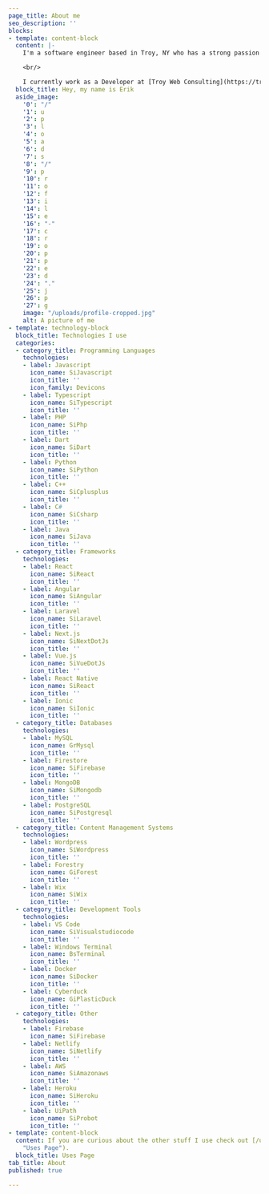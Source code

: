 ```yaml
---
page_title: About me
seo_description: ''
blocks:
- template: content-block
  content: |-
    I'm a software engineer based in Troy, NY who has a strong passion for all things tech. Over the last 6 years, I have had experience working on a large variety of projects of varying sizes including software applications, mobile apps, websites, and even some video games. I am always excited when presented with opportunities to add new technologies to my toolbelt and am never afraid of a challenge.

    <br/>

    I currently work as a Developer at [Troy Web Consulting](https://troyweb.com).
  block_title: Hey, my name is Erik
  aside_image:
    '0': "/"
    '1': u
    '2': p
    '3': l
    '4': o
    '5': a
    '6': d
    '7': s
    '8': "/"
    '9': p
    '10': r
    '11': o
    '12': f
    '13': i
    '14': l
    '15': e
    '16': "-"
    '17': c
    '18': r
    '19': o
    '20': p
    '21': p
    '22': e
    '23': d
    '24': "."
    '25': j
    '26': p
    '27': g
    image: "/uploads/profile-cropped.jpg"
    alt: A picture of me
- template: technology-block
  block_title: Technologies I use
  categories:
  - category_title: Programming Languages
    technologies:
    - label: Javascript
      icon_name: SiJavascript
      icon_title: ''
      icon_family: Devicons
    - label: Typescript
      icon_name: SiTypescript
      icon_title: ''
    - label: PHP
      icon_name: SiPhp
      icon_title: ''
    - label: Dart
      icon_name: SiDart
      icon_title: ''
    - label: Python
      icon_name: SiPython
      icon_title: ''
    - label: C++
      icon_name: SiCplusplus
      icon_title: ''
    - label: C#
      icon_name: SiCsharp
      icon_title: ''
    - label: Java
      icon_name: SiJava
      icon_title: ''
  - category_title: Frameworks
    technologies:
    - label: React
      icon_name: SiReact
      icon_title: ''
    - label: Angular
      icon_name: SiAngular
      icon_title: ''
    - label: Laravel
      icon_name: SiLaravel
      icon_title: ''
    - label: Next.js
      icon_name: SiNextDotJs
      icon_title: ''
    - label: Vue.js
      icon_name: SiVueDotJs
      icon_title: ''
    - label: React Native
      icon_name: SiReact
      icon_title: ''
    - label: Ionic
      icon_name: SiIonic
      icon_title: ''
  - category_title: Databases
    technologies:
    - label: MySQL
      icon_name: GrMysql
      icon_title: ''
    - label: Firestore
      icon_name: SiFirebase
      icon_title: ''
    - label: MongoDB
      icon_name: SiMongodb
      icon_title: ''
    - label: PostgreSQL
      icon_name: SiPostgresql
      icon_title: ''
  - category_title: Content Management Systems
    technologies:
    - label: Wordpress
      icon_name: SiWordpress
      icon_title: ''
    - label: Forestry
      icon_name: GiForest
      icon_title: ''
    - label: Wix
      icon_name: SiWix
      icon_title: ''
  - category_title: Development Tools
    technologies:
    - label: VS Code
      icon_name: SiVisualstudiocode
      icon_title: ''
    - label: Windows Terminal
      icon_name: BsTerminal
      icon_title: ''
    - label: Docker
      icon_name: SiDocker
      icon_title: ''
    - label: Cyberduck
      icon_name: GiPlasticDuck
      icon_title: ''
  - category_title: Other
    technologies:
    - label: Firebase
      icon_name: SiFirebase
    - label: Netlify
      icon_name: SiNetlify
      icon_title: ''
    - label: AWS
      icon_name: SiAmazonaws
      icon_title: ''
    - label: Heroku
      icon_name: SiHeroku
      icon_title: ''
    - label: UiPath
      icon_name: SiProbot
      icon_title: ''
- template: content-block
  content: If you are curious about the other stuff I use check out [/uses](/uses
    "Uses Page").
  block_title: Uses Page
tab_title: About
published: true

---
```


